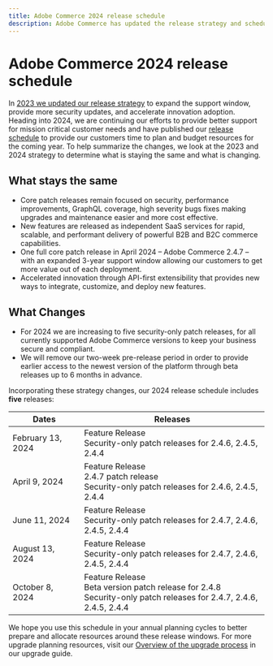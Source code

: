 ```yaml
---
title: Adobe Commerce 2024 release schedule
description: Adobe Commerce has updated the release strategy and schedule for 2024.
---
```

# Adobe Commerce 2024 release schedule

In [2023 we updated our release strategy](https://business.adobe.com/blog/the-latest/adobe-announces-expanded-support) to expand the support window, provide more security updates, and accelerate innovation adoption. Heading into 2024, we are continuing our efforts to provide better support for mission critical customer needs and have published our [release schedule](https://experienceleague.adobe.com/docs/commerce-operations/release/planning/schedule.html) to provide our customers time to plan and budget resources for the coming year. To help summarize the changes, we look at the 2023 and 2024 strategy to determine what is staying the same and what is changing.

## What stays the same

* Core patch releases remain focused on security, performance improvements, GraphQL coverage, high severity bugs fixes making upgrades and maintenance easier and more cost effective.
* New features are released as independent SaaS services for rapid, scalable, and performant delivery of powerful B2B and B2C commerce capabilities.
* One full core patch release in April 2024 – Adobe Commerce 2.4.7 – with an expanded 3-year support window allowing our customers to get more value out of each deployment.
* Accelerated innovation through API-first extensibility that provides new ways to integrate, customize, and deploy new features.

## What Changes

* For 2024 we are increasing to five security-only patch releases, for all currently supported Adobe Commerce versions to keep your business secure and compliant.
* We will remove our two-week pre-release period in order to provide earlier access to the newest version of the platform through beta releases up to 6 months in advance.

Incorporating these strategy changes, our 2024 release schedule includes **five** releases:

|  Dates | Releases  |
|---|---|
|February 13, 2024| Feature Release <br> Security-only patch releases for 2.4.6, 2.4.5, 2.4.4|
| April 9, 2024 | Feature Release  <br> 2.4.7 patch release  <br> Security-only patch releases for 2.4.6, 2.4.5, 2.4.4|
|June 11, 2024| Feature Release   <br>Security-only patch releases for 2.4.7, 2.4.6, 2.4.5, 2.4.4|
|August 13, 2024|Feature Release  <br> Security-only patch releases for 2.4.7, 2.4.6, 2.4.5, 2.4.4|
|October 8, 2024|Feature Release  <br> Beta version patch release for 2.4.8  <br>Security-only patch releases for 2.4.7, 2.4.6, 2.4.5, 2.4.4|

We hope you use this schedule in your annual planning cycles to better prepare and allocate resources around these release windows. For more upgrade planning resources, visit our [Overview of the upgrade process](/docs/commerce-operations/upgrade-guide/overview.html) in our upgrade guide.
